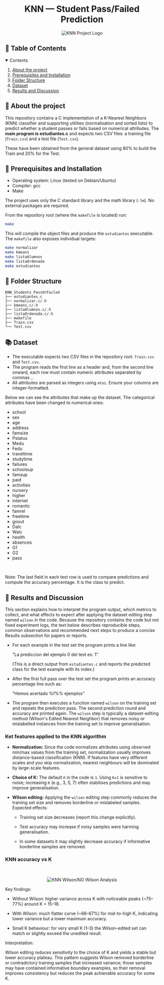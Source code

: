<h1 align="center"> KNN — Student Pass/Failed Prediction </h1>

<p align="center">
  <img src="images/Students_PassFailed_logo.png" alt="KNN Project Logo">
</p>

## :book: Table of Contents

<details open="open">
  <summary>Contents</summary>

1. [About the project](#about-the-project)
2. [Prerequisites and Installation](#prerequisites-and-installation)
3. [Folder Structure](#folder-structure)
4. [Dataset](#dataset)
5. [Results and Discussion](#results-and-discussion)

</details>


## :memo: About the project <a id="about-the-project"></a>

This repository contains a C implementation of a K-Nearest Neighbors (KNN) classifier and supporting utilities (normalisation and sorted lists) to predict whether a student passes or fails based on numerical attributes. The **main program is estudiantes.c** and expects two CSV files: a training file (`Train.csv`) and a test file (`Test.csv`). 

These have been obtained from the general dataset using 80% to build the Train and 20% for the Test.           


## :wrench: Prerequisites and Installation <a id="prerequisites-and-installation"></a>

- Operating system: Linux (tested on Debian/Ubuntu)
- Compiler: gcc
- Make

The project uses only the C standard library and the math library (`-lm`). No external packages are required.


From the repository root (where the `makefile` is located) run:

```bash
make
```

This will compile the object files and produce the `estudiantes` executable. The `makefile` also exposes individual targets:

```bash
make normalizar
make kmeans
make listaAlumnos
make listaOrdenada
make estudiantes
```


## :file_folder: Folder Structure <a id="folder-structure"></a>

    KNN_Students_PassOrFailed
    ├── estudiantes.c
    ├── normalizar.c/.h
    ├── kmeans.c/.h
    ├── listaAlumnos.c/.h
    ├── listaOrdenada.c/.h
    ├── makefile
    ├── Train.csv
    └── Test.csv


## :books: Dataset <a id="dataset"></a>

- The executable expects two CSV files in the repository root: `Train.csv` and `Test.csv`.
- The program reads the first line as a header and, from the second line onward, each row must contain numeric attributes separated by commas `,`.
- All attributes are parsed as integers using `atoi`. Ensure your columns are integer-formatted.

Below we can see the attributes that make up the dataset. The categorical attributes have been changed to numerical ones:

* school
* sex
* age
* address
* famsize
* Pstatus
* Medu
* Fedu
* traveltime
* studytime
* failures
* schoolsup
* famsup
* paid
* activities
* nursery
* higher
* internet
* romantic
* famrel
* freetime
* goout
* Dalc
* Walc
* health
* absences
* G1
* G2
* pass

</br>

Note: The last field in each test row is used to compare predictions and compute the accuracy percentage. It is the class to predict.


## :mag_right: Results and Discussion <a id="results-and-discussion"></a>

This section explains how to interpret the program output, which metrics to collect, and what effects to expect after applying the dataset editing step named `wilson` in the code. Because the repository contains the code but not fixed experiment logs, the text below describes reproducible steps, common observations and recommended next steps to produce a concise Results subsection for papers or reports.


* For each example in the test set the program prints a line like:

  "La prediccion del ejemplo 0 del test es: 1"

  (This is a direct output from `estudiantes.c` and reports the predicted class for the test example with its index.)

* After the first full pass over the test set the program prints an accuracy percentage line such as:

    "Hemos acertado %f%% ejemplos"

* The program then executes a function named `wilson` on the training set and repeats the prediction pass. The second prediction round and accuracy are printed again. The `wilson` step is typically a dataset-editing method (Wilson's Edited Nearest Neighbor) that removes noisy or mislabelled instances from the training set to improve generalisation.


### Ket features applied to the KNN algorithm

* **Normalization:** Since the code normalizes attributes using observed min/max values from the training set, normalization usually improves distance-based classification (KNN). If features have very different scales and you skip normalization, nearest neighbours will be dominated by large-scale features.

* **Choice of K:** The default `K` in the code is `1`. Using `K=1` is sensitive to noise; increasing `K` (e.g., 3, 5, 7) often stabilises predictions and may improve generalisation.

* **Wilson editing:** Applying the `wilson` editing step commonly reduces the training set size and removes borderline or mislabeled samples. Expected effects:
  * Training set size decreases (report this change explicitly).
  
  * Test accuracy may increase if noisy samples were harming generalisation.
  
  * In some datasets it may slightly decrease accuracy if informative borderline samples are removed.


### KNN accuracy vs K

</br>

<p align="center">
  <img src="images/KNN.png" alt="KNN Wilson/NO Wilson Analysis">
</p>

Key findings:

* Without Wilson: higher variance across K with noticeable peaks (~75–77%) around K = 15–18.

* With Wilson: much flatter curve (~66–67%) for mid-to-high K, indicating lower variance but a lower maximum accuracy.

* Small K behaviour: for very small K (1–3) the Wilson-edited set can match or slightly exceed the unedited result.

Interpretation:

Wilson editing reduces sensitivity to the choice of K and yields a stable but lower accuracy plateau. This pattern suggests Wilson removed borderline or contradictory training samples that increased variance; those samples may have contained informative boundary examples, so their removal improves consistency but reduces the peak achievable accuracy for some K.
